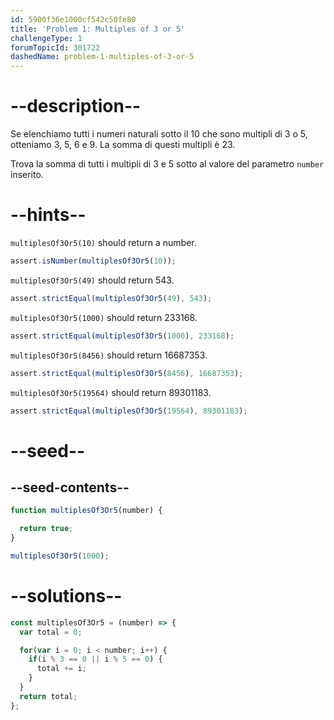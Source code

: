 ```yaml
---
id: 5900f36e1000cf542c50fe80
title: 'Problem 1: Multiples of 3 or 5'
challengeType: 1
forumTopicId: 301722
dashedName: problem-1-multiples-of-3-or-5
---
```


# --description--

Se elenchiamo tutti i numeri naturali sotto il 10 che sono multipli di 3 o 5, otteniamo 3, 5, 6 e 9. La somma di questi multipli è 23.

Trova la somma di tutti i multipli di 3 e 5 sotto al valore del parametro `number` inserito.

# --hints--

`multiplesOf3Or5(10)` should return a number.

```js
assert.isNumber(multiplesOf3Or5(10));
```

`multiplesOf3Or5(49)` should return 543.

```js
assert.strictEqual(multiplesOf3Or5(49), 543);
```

`multiplesOf3Or5(1000)` should return 233168.

```js
assert.strictEqual(multiplesOf3Or5(1000), 233168);
```

`multiplesOf3Or5(8456)` should return 16687353.

```js
assert.strictEqual(multiplesOf3Or5(8456), 16687353);
```

`multiplesOf3Or5(19564)` should return 89301183.

```js
assert.strictEqual(multiplesOf3Or5(19564), 89301183);
```

# --seed--

## --seed-contents--

```js
function multiplesOf3Or5(number) {

  return true;
}

multiplesOf3Or5(1000);
```

# --solutions--

```js
const multiplesOf3Or5 = (number) => {
  var total = 0;

  for(var i = 0; i < number; i++) {
    if(i % 3 == 0 || i % 5 == 0) {
      total += i;
    }
  }
  return total;
};
```
